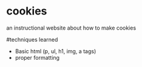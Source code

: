 # cookies
an instructional website about how to make cookies

#techniques learned
* Basic html (p, ul, h1, img, a tags)
* proper formatting
